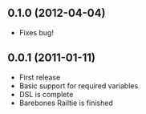 ## 0.1.0 (2012-04-04)

* Fixes bug!


## 0.0.1 (2011-01-11)

* First release
* Basic support for required variables
* DSL is complete
* Barebones Railtie is finished

